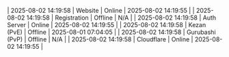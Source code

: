 | 2025-08-02 14:19:58 | Website | Online | 2025-08-02 14:19:55 |
| 2025-08-02 14:19:58 | Registration | Offline | N/A |
| 2025-08-02 14:19:58 | Auth Server | Online | 2025-08-02 14:19:55 |
| 2025-08-02 14:19:58 | Kezan (PvE) | Offline | 2025-08-01 07:04:05 |
| 2025-08-02 14:19:58 | Gurubashi (PvP) | Offline | N/A |
| 2025-08-02 14:19:58 | Cloudflare | Online | 2025-08-02 14:19:55 |
